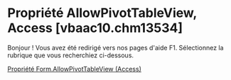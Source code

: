 
# Propriété AllowPivotTableView, Access [vbaac10.chm13534]

Bonjour ! Vous avez été redirigé vers nos pages d'aide F1. Sélectionnez la rubrique que vous recherchiez ci-dessous.

[Propriété Form.AllowPivotTableView (Access)](http://msdn.microsoft.com/library/42bad4b4-7de1-f144-9482-2e114fc5cc4b%28Office.15%29.aspx)
